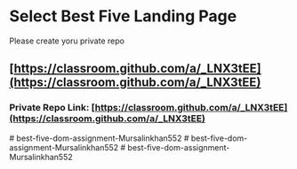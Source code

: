 # Select Best Five Landing Page
Please create yoru private repo 
## [https://classroom.github.com/a/_LNX3tEE](https://classroom.github.com/a/_LNX3tEE)

### Private Repo Link: [https://classroom.github.com/a/_LNX3tEE](https://classroom.github.com/a/_LNX3tEE)
#   b e s t - f i v e - d o m - a s s i g n m e n t - M u r s a l i n k h a n 5 5 2  
 #   b e s t - f i v e - d o m - a s s i g n m e n t - M u r s a l i n k h a n 5 5 2  
 #   b e s t - f i v e - d o m - a s s i g n m e n t - M u r s a l i n k h a n 5 5 2  
 